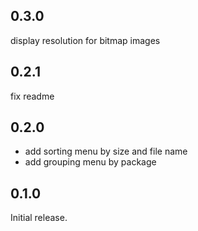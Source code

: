 ## 0.3.0

display resolution for bitmap images

## 0.2.1

fix readme

## 0.2.0

- add sorting menu by size and file name
- add grouping menu by package

## 0.1.0

Initial release.
